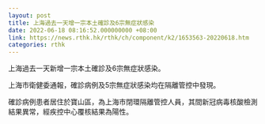 ```yaml
---
layout: post
title: 上海過去一天增一宗本土確診及6宗無症狀感染
date: 2022-06-18 08:16:52.000000000 +08:00
link: https://news.rthk.hk/rthk/ch/component/k2/1653563-20220618.htm
categories: rthk
---
```


上海過去一天新增一宗本土確診及6宗無症狀感染。

上海市衛健委通報，確診病例及5宗無症狀感染均在隔離管控中發現。

確診病例患者居住於寶山區，為上海市閉環隔離管控人員，其間新冠病毒核酸檢測結果異常，經疾控中心覆核結果為陽性。
